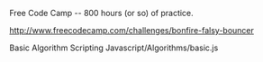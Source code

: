 Free Code Camp -- 800 hours (or so) of practice.

http://www.freecodecamp.com/challenges/bonfire-falsy-bouncer

Basic Algorithm Scripting
Javascript/Algorithms/basic.js
